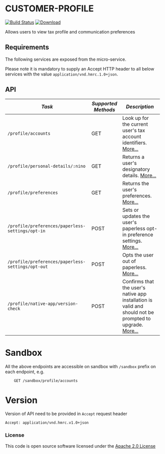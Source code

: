# CUSTOMER-PROFILE

[![Build Status](https://travis-ci.org/hmrc/customer-profile.svg?branch=master)](https://travis-ci.org/hmrc/customer-profile) [ ![Download](https://api.bintray.com/packages/hmrc/releases/customer-profile/images/download.svg) ](https://bintray.com/hmrc/releases/customer-profile/_latestVersion)

Allows users to view tax profile and communication preferences


Requirements
------------

The following services are exposed from the micro-service.

Please note it is mandatory to supply an Accept HTTP header to all below services with the value ```application/vnd.hmrc.1.0+json```.


API
---

| *Task* | *Supported Methods* | *Description* |
|--------|----|----|
| ```/profile/accounts``` | GET | Look up for the current user's tax account identifiers. [More...](docs/accounts.md)  |
| ```/profile/personal-details/:nino``` | GET | Returns a user's designatory details. [More...](docs/personalDetails.md)  |
| ```/profile/preferences``` | GET | Returns the user's preferences. [More...](docs/preferences.md)|
| ```/profile/preferences/paperless-settings/opt-in``` | POST | Sets or updates the user's paperless opt-in preference settings. [More...](docs/paperlessSettingsOptIn.md)|
| ```/profile/preferences/paperless-settings/opt-out``` | POST | Opts the user out of paperless. [More...](docs/paperlessSettingsOptOut.md)|
| ```/profile/native-app/version-check``` | POST | Confirms that the user's native app installation is valid and should not be prompted to upgrade. [More...](docs/versionCheck.md)|

# Sandbox
All the above endpoints are accessible on sandbox with `/sandbox` prefix on each endpoint, e.g.
```
    GET /sandbox/profile/accounts
```

# Version
Version of API need to be provided in `Accept` request header
```
Accept: application/vnd.hmrc.v1.0+json
```


### License

This code is open source software licensed under the [Apache 2.0 License]("http://www.apache.org/licenses/LICENSE-2.0.html")


